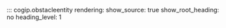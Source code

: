 ::: cogip.obstacleentity
    rendering:
      show_source: true
      show_root_heading: no
      heading_level: 1
